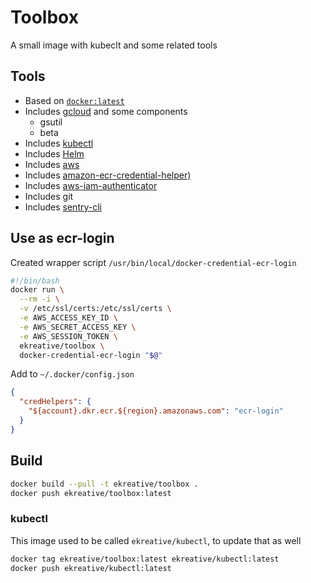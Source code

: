 # Toolbox

A small image with kubeclt and some related tools

## Tools

- Based on [`docker:latest`](https://hub.docker.com/_/docker/)
- Includes [gcloud](https://cloud.google.com/sdk/docs/quickstart-linux) and some components
  - gsutil
  - beta
- Includes [kubectl](https://kubernetes.io/docs/tasks/tools/install-kubectl/)
- Includes [Helm](https://helm.sh/)
- Includes [aws](https://docs.aws.amazon.com/cli/latest/userguide/cli-chap-welcome.html)
- Includes [amazon-ecr-credential-helper)](https://github.com/awslabs/amazon-ecr-credential-helper)
- Includes [aws-iam-authenticator](https://github.com/kubernetes-sigs/aws-iam-authenticator)
- Includes git
- Includes [sentry-cli](https://docs.sentry.io/cli/)

## Use as ecr-login

Created wrapper script `/usr/bin/local/docker-credential-ecr-login`

```bash
#!/bin/bash
docker run \
  --rm -i \
  -v /etc/ssl/certs:/etc/ssl/certs \
  -e AWS_ACCESS_KEY_ID \
  -e AWS_SECRET_ACCESS_KEY \
  -e AWS_SESSION_TOKEN \
  ekreative/toolbox \
  docker-credential-ecr-login "$@"
```

Add to `~/.docker/config.json`

```json
{
  "credHelpers": {
    "${account}.dkr.ecr.${region}.amazonaws.com": "ecr-login"
  }
}
```

## Build

```bash
docker build --pull -t ekreative/toolbox .
docker push ekreative/toolbox:latest
```

### kubectl

This image used to be called `ekreative/kubectl`, to update that as well 

```bash
docker tag ekreative/toolbox:latest ekreative/kubectl:latest
docker push ekreative/kubectl:latest
```

